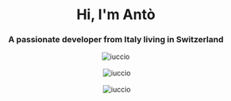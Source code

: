 <h1 align="center">Hi, I'm Antò</h1>
<h3 align="center">A passionate developer from Italy living in Switzerland</h3>

<p align="center"> <img src="https://komarev.com/ghpvc/?username=iuccio&label=Profile%20views&color=0e75b6&style=flat" alt="iuccio" /> </p>

<p align="center">&nbsp;<img align="center" src="https://github-readme-stats.vercel.app/api?username=iuccio&show_icons=true&locale=en" alt="iuccio" /></p>

<p align="center">&nbsp;<img align="center" src="https://github-readme-stats.vercel.app/api/top-langs/?username=iuccio&layout=compact" alt="iuccio" /></p>

